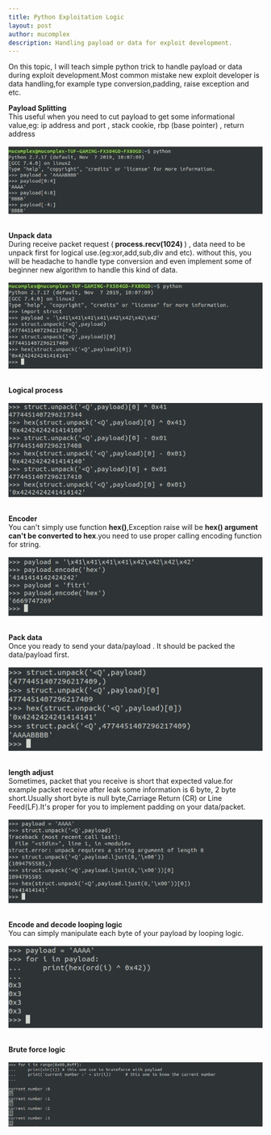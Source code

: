 ```yaml
---
title: Python Exploitation Logic 
layout: post
author: mucomplex
description: Handling payload or data for exploit development.
---
```


On this topic, I will teach simple python trick to handle payload or data during exploit development.Most common mistake new exploit developer is data handling,for example type conversion,padding, raise exception and etc. <br>

<b> Payload Splitting </b> <br>
This useful when you need to cut payload to get some informational value,eg: ip address and port , stack cookie, rbp (base pointer) , return address <br><br>
![Image 01](/images/exploitation_logic/Selection_001.png)<br><br>

<b> Unpack data </b> <br>
During receive packet request (<b> process.recv(1024) </b>) , data need to be unpack first for logical use.(eg:xor,add,sub,div and etc). without this, you will be headache to handle type conversion and even implement some of beginner new algorithm to handle this kind of data.<br><br>
![Image 02](/images/exploitation_logic/Selection_002.png)<br><br>

<b> Logical process </b> <br><br>
![Image 03](/images/exploitation_logic/Selection_003.png)<br><br>

<b> Encoder </b> <br>
You can't simply use function <b>hex()</b>,Exception raise will be <b>hex() argument can't be converted to hex</b>.you need to use proper calling encoding function for string. <br><br>
![Image 04](/images/exploitation_logic/Selection_004.png)<br><br> 

<b> Pack data </b> <br>
Once you ready to send your data/payload . It should be packed the data/payload first. <br><br>
![Image 05](/images/exploitation_logic/Selection_005.png)<br><br> 

<b> length adjust </b> <br>
Sometimes, packet that you receive is short that expected value.for example packet receive after leak some information is 6 byte, 2 byte short.Usually short byte is null byte,Carriage Return (CR) or Line Feed(LF).It's proper for you to implement padding on your data/packet. <br><br>
![Image 06](/images/exploitation_logic/Selection_006.png)<br><br> 

<b> Encode and decode looping logic </b> <br>
You can simply manipulate each byte of your payload by looping logic. <br><br>
![Image 07](/images/exploitation_logic/Selection_007.png)<br><br> 

<b> Brute force logic </b><br><br>
![Image 07](/images/exploitation_logic/Selection_008.png)<br><br> 
